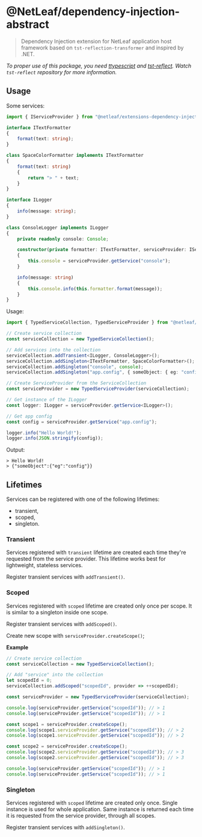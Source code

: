 # @NetLeaf/dependency-injection-abstract

> Dependency Injection extension for NetLeaf application host framework based on `tst-reflection-transformer` and inspired by .NET.

*To proper use of this package, you need [ttypescript](https://github.com/cevek/ttypescript) and [tst-reflect](https://github.com/Hookyns/ts-reflection). 
Watch `tst-reflect` repository for more information.*

## Usage

Some services:
```typescript
import { IServiceProvider } from "@netleaf/extensions-dependency-injection-abstract";

interface ITextFormatter
{
    format(text: string);
}

class SpaceColorFormatter implements ITextFormatter
{
    format(text: string)
    {
        return "> " + text;
    }
}

interface ILogger
{
    info(message: string);
}

class ConsoleLogger implements ILogger
{
    private readonly console: Console;

    constructor(private formatter: ITextFormatter, serviceProvider: IServiceProvider)
    {
        this.console = serviceProvider.getService("console");
    }

    info(message: string)
    {
        this.console.info(this.formatter.format(message));
    }
}
```

Usage:
```typescript
import { TypedServiceCollection, TypedServiceProvider } from "@netleaf/extensions-dependency-injection-typed";

// Create service collection
const serviceCollection = new TypedServiceCollection();

// Add services into the collection
serviceCollection.addTransient<ILogger, ConsoleLogger>();
serviceCollection.addSingleton<ITextFormatter, SpaceColorFormatter>();
serviceCollection.addSingleton("console", console);
serviceCollection.addSingleton("app.config", { someObject: { eg: "config" } });

// Create ServiceProvider from the ServiceCollection
const serviceProvider = new TypedServiceProvider(serviceCollection);

// Get instance of the ILogger
const logger: ILogger = serviceProvider.getService<ILogger>();

// Get app config
const config = serviceProvider.getService("app.config");

logger.info("Hello World!");
logger.info(JSON.stringify(config));
```

Output:
```
> Hello World!
> {"someObject":{"eg":"config"}}
```

## Lifetimes
Services can be registered with one of the following lifetimes:
- transient,
- scoped,
- singleton.

### Transient
Services registered with `transient` lifetime are created each time they're requested from the service provider. 
This lifetime works best for lightweight, stateless services.

Register transient services with `addTransient()`.

### Scoped
Services registered with `scoped` lifetime are created only once per scope. It is similar to a singleton inside one scope.

Register transient services with `addScoped()`.

Create new scope with `serviceProvider.createScope()`;

**Example**
```typescript
// Create service collection
const serviceCollection = new TypedServiceCollection();

// Add "service" into the collection
let scopedId = 0;
serviceCollection.addScoped("scopedId", provider => ++scopedId);

const serviceProvider = new TypedServiceProvider(serviceCollection);

console.log(serviceProvider.getService("scopedId")); // > 1
console.log(serviceProvider.getService("scopedId")); // > 1

const scope1 = serviceProvider.createScope();
console.log(scope1.serviceProvider.getService("scopedId")); // > 2
console.log(scope1.serviceProvider.getService("scopedId")); // > 2

const scope2 = serviceProvider.createScope();
console.log(scope2.serviceProvider.getService("scopedId")); // > 3
console.log(scope2.serviceProvider.getService("scopedId")); // > 3

console.log(serviceProvider.getService("scopedId")); // > 1
console.log(serviceProvider.getService("scopedId")); // > 1
```

### Singleton
Services registered with `scoped` lifetime are created only once. 
Single instance is used for whole application. 
Same instance is returned each time it is requested from the service provider, through all scopes.

Register transient services with `addSingleton()`.